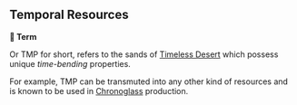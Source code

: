 ## Temporal Resources

**📑 Term**

Or TMP for short, refers to the sands of [Timeless Desert](<https://zeithalt.github.io/r/timeless_desert.html>) which possess unique _time-bending_ properties.

For example, TMP can be transmuted into any other kind of resources and is known to be used in [Chronoglass](<https://zeithalt.github.io/r/chronoglass.html>) production.


